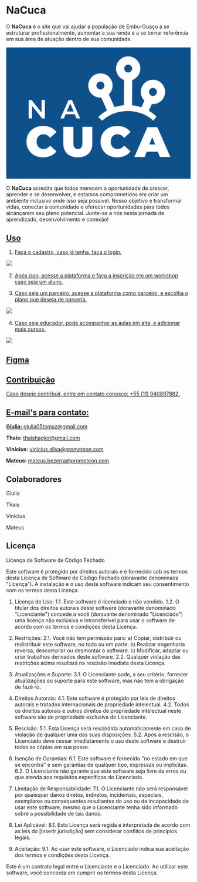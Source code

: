 


# NaCuca
O **NaCuca** é o site que vai ajudar a população de Embu-Guaçu a se estruturar profissionalmente, aumentar a sua renda e a se tornar referência em sua área de atuação dentro de sua comunidade.

<img src="https://github.com/giulia05tomaz/nacuca/blob/main/IDV_nanuca.png">

O **NaCuca** acredita que todos merecem a oportunidade de crescer, aprender e se desenvolver, e estamos comprometidos em criar um ambiente inclusivo onde isso seja possível. Nosso objetivo é transformar vidas, conectar a comunidade e oferecer oportunidades para todos alcançarem seu pleno potencial. Junte-se a nós nesta jornada de aprendizado, desenvolvimento e conexão!


<a href ="https://giulia05tomaz.github.io/nacuca/index.html">

## Uso
1. Faça o cadastro, caso já tenha, faça o login.

<img src="login.gif">

2. Após isso, acesse a plataforma e faça a inscrição em um workshop caso seja um aluno.

3. Caso seja um parceiro, acesse a plataforma como parceiro, e escolha o plano que deseja de parceria.
<img src="parce.gif">

4. Caso seja educador, pode acompanhar as aulas em alta, e adicionar mais cursos.

<img src="edu.gif">


## Figma

<a href="https://www.figma.com/file/O6E4bHy2kiD2ywABrqbids/Untitled?type=design&node-id=0%3A1&mode=design&t=34yTQC62baltvk3E-1">

## Contribuição

Caso deseje contribuir, entre em contato conosco: +55 (11) 940897882.

## E-mail's para contato: ## 

**Giulia:** giulia05tomaz@gmail.com

**Thaís:** thaishagler@gmail.com

**Vinícius:** vinicius.silva@prometeon.com

**Mateus:** mateus.bezerra@prometeon.com

## Colaboradores

Giulia

Thais

Vinicius

Mateus

## Licença

Licença de Software de Código Fechado

Este software é protegido por direitos autorais e é fornecido sob os termos desta Licença de Software de Código Fechado (doravante denominada "Licença"). A instalação e o uso deste software indicam seu consentimento com os termos desta Licença.

1. Licença de Uso:
   1.1. Este software é licenciado e não vendido.
   1.2. O titular dos direitos autorais deste software (doravante denominado "Licenciante") concede a você (doravante denominado "Licenciado") uma licença não exclusiva e intransferível para usar o software de acordo com os termos e condições desta Licença.

2. Restrições:
   2.1. Você não tem permissão para:
        a) Copiar, distribuir ou redistribuir este software, no todo ou em parte.
        b) Realizar engenharia reversa, descompilar ou desmontar o software.
        c) Modificar, adaptar ou criar trabalhos derivados deste software.
   2.2. Qualquer violação das restrições acima resultará na rescisão imediata desta Licença.

3. Atualizações e Suporte:
   3.1. O Licenciante pode, a seu critério, fornecer atualizações ou suporte para este software, mas não tem a obrigação de fazê-lo.

4. Direitos Autorais:
   4.1. Este software é protegido por leis de direitos autorais e tratados internacionais de propriedade intelectual.
   4.2. Todos os direitos autorais e outros direitos de propriedade intelectual neste software são de propriedade exclusiva do Licenciante.

5. Rescisão:
   5.1. Esta Licença será rescindida automaticamente em caso de violação de qualquer uma das suas disposições.
   5.2. Após a rescisão, o Licenciado deve cessar imediatamente o uso deste software e destruir todas as cópias em sua posse.

6. Isenção de Garantias:
   6.1. Este software é fornecido "no estado em que se encontra" e sem garantias de qualquer tipo, expressas ou implícitas.
   6.2. O Licenciante não garante que este software seja livre de erros ou que atenda aos requisitos específicos do Licenciado.

7. Limitação de Responsabilidade:
   7.1. O Licenciante não será responsável por quaisquer danos diretos, indiretos, incidentais, especiais, exemplares ou consequentes resultantes do uso ou da incapacidade de usar este software, mesmo que o Licenciante tenha sido informado sobre a possibilidade de tais danos.

8. Lei Aplicável:
   8.1. Esta Licença será regida e interpretada de acordo com as leis do [inserir jurisdição] sem considerar conflitos de princípios legais.

9. Aceitação:
   9.1. Ao usar este software, o Licenciado indica sua aceitação dos termos e condições desta Licença.

Este é um contrato legal entre o Licenciante e o Licenciado. Ao utilizar este software, você concorda em cumprir os termos desta Licença.


